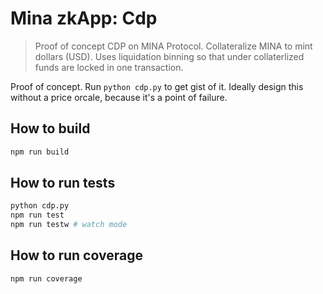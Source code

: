 # Mina zkApp: Cdp

> Proof of concept CDP on MINA Protocol. Collateralize MINA to mint dollars (USD). Uses liquidation binning so that under collaterlized funds are locked in one transaction.

Proof of concept. Run `python cdp.py` to get gist of it. Ideally design this without a price orcale, because it's a point of failure.

## How to build
```sh
npm run build
```
## How to run tests
```sh
python cdp.py
npm run test
npm run testw # watch mode
```
## How to run coverage
```sh
npm run coverage
```
